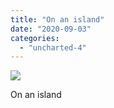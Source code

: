 ```yaml
---
title: "On an island"
date: "2020-09-03"
categories: 
  - "uncharted-4"
---
```


[![](images/Uncharted™-4_-A-Thiefs-End_20200126161047.jpg)](http://davidpeach.co.uk/wp-content/uploads/2020/09/Uncharted™-4_-A-Thiefs-End_20200126161047.jpg)

On an island
